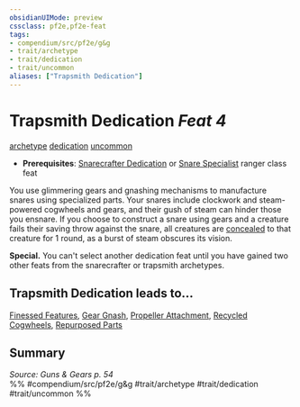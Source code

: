 ```yaml
---
obsidianUIMode: preview
cssclass: pf2e,pf2e-feat
tags:
- compendium/src/pf2e/g&g
- trait/archetype
- trait/dedication
- trait/uncommon
aliases: ["Trapsmith Dedication"]
---
```

# Trapsmith Dedication  *Feat 4*  
[archetype](/rules/traits/archetype.md)  [dedication](/rules/traits/dedication.md)  [uncommon](/rules/traits/uncommon.md)  

- **Prerequisites**: [Snarecrafter Dedication](/compendium/feats/snarecrafter-dedication-apg.md) or [Snare Specialist](/compendium/feats/snare-specialist.md) ranger class feat

You use glimmering gears and gnashing mechanisms to manufacture snares using specialized parts. Your snares include clockwork and steam-powered cogwheels and gears, and their gush of steam can hinder those you ensnare. If you choose to construct a snare using gears and a creature fails their saving throw against the snare, all creatures are [concealed](/rules/conditions.md#Concealed) to that creature for 1 round, as a burst of steam obscures its vision.

**Special.** You can't select another dedication feat until you have gained two other feats from the snarecrafter or trapsmith archetypes.

## Trapsmith Dedication leads to...

[Finessed Features](/compendium/feats/finessed-features-g-g.md), [Gear Gnash](/compendium/feats/gear-gnash-g-g.md), [Propeller Attachment](/compendium/feats/propeller-attachment-g-g.md), [Recycled Cogwheels](/compendium/feats/recycled-cogwheels-g-g.md), [Repurposed Parts](/compendium/feats/repurposed-parts-g-g.md)

## Summary

*Source: Guns & Gears p. 54*  
%% #compendium/src/pf2e/g&g #trait/archetype #trait/dedication #trait/uncommon %%